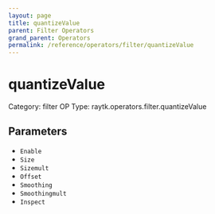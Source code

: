 ```yaml
---
layout: page
title: quantizeValue
parent: Filter Operators
grand_parent: Operators
permalink: /reference/operators/filter/quantizeValue
---
```


# quantizeValue

Category: filter
OP Type: raytk.operators.filter.quantizeValue



## Parameters

* `Enable`
* `Size`
* `Sizemult`
* `Offset`
* `Smoothing`
* `Smoothingmult`
* `Inspect`